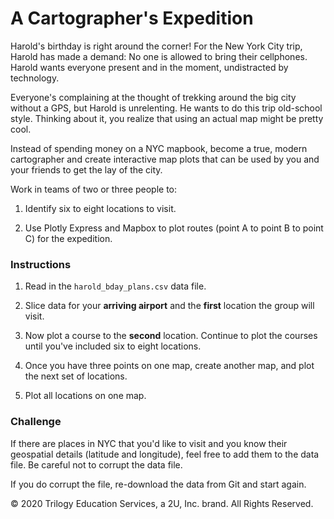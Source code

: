 # A Cartographer's Expedition

Harold's birthday is right around the corner! For the New York City trip, Harold has made a demand: No one is allowed to bring their cellphones. Harold wants everyone present and in the moment, undistracted by technology.

Everyone's complaining at the thought of trekking around the big city without a GPS, but Harold is unrelenting. He wants to do this trip old-school style. Thinking about it, you realize that using an actual map might be pretty cool.

Instead of spending money on a NYC mapbook, become a true, modern cartographer and create interactive map plots that can be used by you and your friends to get the lay of the city.

Work in teams of two or three people to:

1. Identify six to eight locations to visit.

2. Use Plotly Express and Mapbox to plot routes (point A to point B to point C) for the expedition.

### Instructions

1. Read in the `harold_bday_plans.csv` data file.

2. Slice data for your **arriving airport** and the **first** location the group will visit.

3. Now plot a course to the **second** location. Continue to plot the courses until you've included six to eight locations.

4. Once you have three points on one map, create another map, and plot the next set of locations.

5. Plot all locations on one map.

### Challenge

If there are places in NYC that you'd like to visit and you know their geospatial details (latitude and longitude), feel free to add them to the data file. Be careful not to corrupt the data file.

If you do corrupt the file, re-download the data from Git and start again.



© 2020 Trilogy Education Services, a 2U, Inc. brand. All Rights Reserved.
